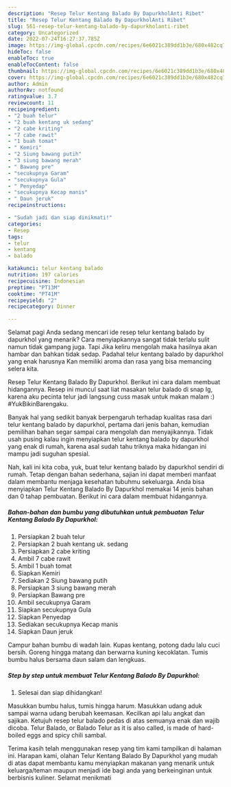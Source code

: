 ```yaml
---
description: "Resep Telur Kentang Balado By DapurkholAnti Ribet"
title: "Resep Telur Kentang Balado By DapurkholAnti Ribet"
slug: 561-resep-telur-kentang-balado-by-dapurkholanti-ribet
category: Uncategorized
date: 2022-07-24T16:27:37.785Z
image: https://img-global.cpcdn.com/recipes/6e6021c389dd1b3e/680x482cq70/telur-kentang-balado-by-dapurkhol-foto-resep-utama.jpg
hideToc: false
enableToc: true
enableTocContent: false
thumbnail: https://img-global.cpcdn.com/recipes/6e6021c389dd1b3e/680x482cq70/telur-kentang-balado-by-dapurkhol-foto-resep-utama.jpg
cover: https://img-global.cpcdn.com/recipes/6e6021c389dd1b3e/680x482cq70/telur-kentang-balado-by-dapurkhol-foto-resep-utama.jpg
author: Admin
authorAv: notfound
ratingvalue: 3.7
reviewcount: 11
recipeingredient:
- "2 buah telur"
- "2 buah kentang uk sedang"
- "2 cabe kriting"
- "7 cabe rawit"
- "1 buah tomat"
- " Kemiri"
- "2 Siung bawang putih"
- "3 siung bawang merah"
- " Bawang pre"
- "secukupnya Garam"
- "secukupnya Gula"
- " Penyedap"
- "secukupnya Kecap manis"
- " Daun jeruk"
recipeinstructions:

- "Sudah jadi dan siap dinikmati!"
categories:
- Resep
tags:
- telur
- kentang
- balado

katakunci: telur kentang balado 
nutrition: 197 calories
recipecuisine: Indonesian
preptime: "PT13M"
cooktime: "PT41M"
recipeyield: "2"
recipecategory: Dinner

---
```



Selamat pagi Anda sedang mencari ide resep telur kentang balado by dapurkhol yang menarik? Cara menyiapkannya sangat tidak terlalu sulit namun tidak gampang juga. Tapi Jika keliru mengolah maka hasilnya akan hambar dan bahkan tidak sedap. Padahal telur kentang balado by dapurkhol yang enak harusnya Kan memiliki aroma dan rasa yang bisa memancing selera kita.


Resep Telur Kentang Balado By Dapurkhol. Berikut ini cara dalam membuat hidangannya. Resep ini muncul saat liat masakan telur balado di snap Ig, karena aku pecinta telur jadi langsung cuss masak untuk makan malam :) #YukBikinBarengaku.

Banyak hal yang sedikit banyak berpengaruh terhadap kualitas rasa dari telur kentang balado by dapurkhol, pertama dari jenis bahan, kemudian pemilihan bahan segar sampai cara mengolah dan menyajikannya. Tidak usah pusing kalau ingin menyiapkan telur kentang balado by dapurkhol yang enak di rumah, karena asal sudah tahu triknya maka hidangan ini mampu jadi suguhan spesial.


Nah, kali ini kita coba, yuk, buat telur kentang balado by dapurkhol sendiri di rumah. Tetap dengan bahan sederhana, sajian ini dapat memberi manfaat dalam membantu menjaga kesehatan tubuhmu sekeluarga. Anda bisa menyiapkan Telur Kentang Balado By Dapurkhol memakai 14 jenis bahan dan 0 tahap pembuatan. Berikut ini cara dalam membuat hidangannya.

<!--inarticleads1-->

##### Bahan-bahan dan bumbu yang dibutuhkan untuk pembuatan Telur Kentang Balado By Dapurkhol:

1. Persiapkan 2 buah telur
1. Persiapkan 2 buah kentang uk. sedang
1. Persiapkan 2 cabe kriting
1. Ambil 7 cabe rawit
1. Ambil 1 buah tomat
1. Siapkan  Kemiri
1. Sediakan 2 Siung bawang putih
1. Persiapkan 3 siung bawang merah
1. Persiapkan  Bawang pre
1. Ambil secukupnya Garam
1. Siapkan secukupnya Gula
1. Siapkan  Penyedap
1. Sediakan secukupnya Kecap manis
1. Siapkan  Daun jeruk


Campur bahan bumbu di wadah lain. Kupas kentang, potong dadu lalu cuci bersih. Goreng hingga matang dan berwarna kuning kecoklatan. Tumis bumbu halus bersama daun salam dan lengkuas. 

<!--inarticleads2-->

##### Step by step untuk membuat Telur Kentang Balado By Dapurkhol:


1. Selesai dan siap dihidangkan!

Masukkan bumbu halus, tumis hingga harum. Masukkan udang aduk sampai warna udang berubah keemasan. Kecilkan api lalu angkat dan sajikan. Ketujuh resep telur balado pedas di atas semuanya enak dan wajib dicoba. Telur Balado, or Balado Telur as it is also called, is made of hard-boiled eggs and spicy chili sambal. 

Terima kasih telah menggunakan resep yang tim kami tampilkan di halaman ini. Harapan kami, olahan Telur Kentang Balado By Dapurkhol yang mudah di atas dapat membantu kamu menyiapkan makanan yang menarik untuk keluarga/teman maupun menjadi ide bagi anda yang berkeinginan untuk berbisnis kuliner. Selamat menikmati
